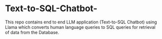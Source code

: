 # Text-to-SQL-Chatbot-
This repo contains end to end LLM application (Text-to-SQL Chatbot) using Llama which converts human language queries to SQL queries for retrieval of data from the Database. 
